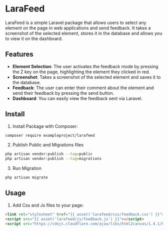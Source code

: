 
# LaraFeed

LaraFeed is a simple Laravel package that allows users to select any element on the page in web applications and send feedback. It takes a screenshot of the selected element, stores it in the database and allows you to view it on the dashboard.

## Features

- **Element Selection**: The user activates the feedback mode by pressing the Z key on the page, highlighting the element they clicked in red.
- **Screenshot**: Takes a screenshot of the selected element and saves it to the database.
- **Feedback**: The user can enter their comment about the element and send their feedback by pressing the send button.
- **Dashboard**: You can easily view the feedback sent via Laravel.

  
## Install
1. Install Package with Composer:

```bash
composer require exampleproject/larafeed
```
2. Publish Public and Migrations files

```bash
php artisan vendor:publish --tag=public
php artisan vendor:publish --tag=migrations
```  
3. Run Migration

```bash
php artisan migrate
```  
## Usage
1. Add Css and Js files to your page:

```html
<link rel="stylesheet" href="{{ asset('larafeed/css/feedback.css') }}">
<script src="{{ asset('larafeed/js/feedback.js') }}"></script>
<script src="https://cdnjs.cloudflare.com/ajax/libs/html2canvas/1.4.1/html2canvas.min.js"></script>
```
